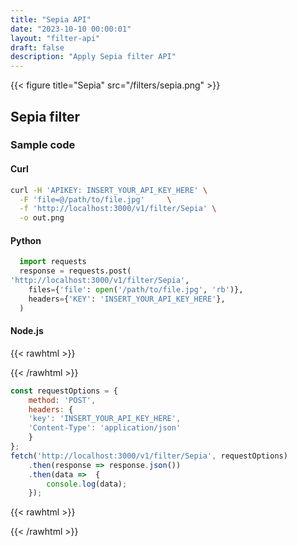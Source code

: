```yaml
---
title: "Sepia API"
date: "2023-10-10 00:00:01"
layout: "filter-api"
draft: false
description: "Apply Sepia filter API"
---
```



{{< figure title="Sepia" src="/filters/sepia.png"  >}}

## Sepia filter


### Sample code

#### Curl

```bash
curl -H 'APIKEY: INSERT_YOUR_API_KEY_HERE' \
  -F 'file=@/path/to/file.jpg'     \
  -f 'http://localhost:3000/v1/filter/Sepia' \
  -o out.png

```

#### Python

```python
  import requests
  response = requests.post(
'http://localhost:3000/v1/filter/Sepia',
    files={'file': open('/path/to/file.jpg', 'rb')},
    headers={'KEY': 'INSERT_YOUR_API_KEY_HERE'},
  )
```

#### Node.js

{{< rawhtml >}}
 <div class='editable' onClick="this.contentEditable='true';">
{{< /rawhtml >}}

```node.js
const requestOptions = {
    method: 'POST',
    headers: {
    'key': 'INSERT_YOUR_API_KEY_HERE',
    'Content-Type': 'application/json'
    }
};
fetch('http://localhost:3000/v1/filter/Sepia', requestOptions)
    .then(response => response.json())
    .then(data =>  {
		console.log(data);
    }); 
```

{{< rawhtml >}}
 </div>
{{< /rawhtml >}}



